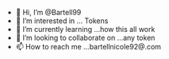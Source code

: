 - 👋 Hi, I’m @Bartell99
- 👀 I’m interested in ... Tokens
- 🌱 I’m currently learning ...how this all work
- 💞️ I’m looking to collaborate on ...any token
- 📫 How to reach me ...bartellnicole92@.com

<!---
Bartell99/Bartell99 is a ✨ special ✨ repository because its `README.md` (this file) appears on your GitHub profile.
You can click the Preview link to take a look at your changes.i hope im doinf this right.+
-
